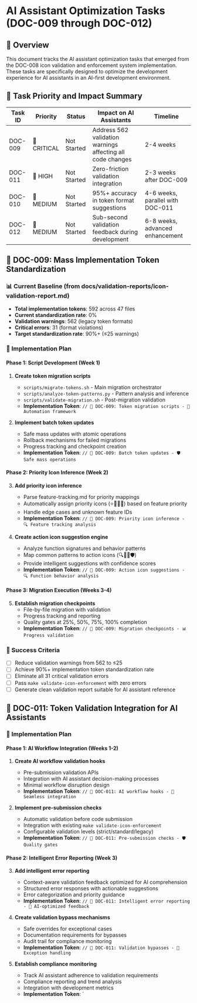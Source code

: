 # AI Assistant Optimization Tasks (DOC-009 through DOC-012)

## 📑 Overview

This document tracks the AI assistant optimization tasks that emerged from the DOC-008 icon validation and enforcement system implementation. These tasks are specifically designed to optimize the development experience for AI assistants in an AI-first development environment.

## 🎯 Task Priority and Impact Summary

| Task ID | Priority | Status | Impact on AI Assistants | Timeline |
|---------|----------|--------|-------------------------|----------|
| DOC-009 | 🔺 CRITICAL | Not Started | Address 562 validation warnings affecting all code changes | 2-4 weeks |
| DOC-011 | 🔺 HIGH | Not Started | Zero-friction validation integration | 2-3 weeks after DOC-009 |
| DOC-010 | 🔶 MEDIUM | Not Started | 95%+ accuracy in token format suggestions | 4-6 weeks, parallel with DOC-011 |
| DOC-012 | 🔶 MEDIUM | Not Started | Sub-second validation feedback during development | 6-8 weeks, advanced enhancement |

## 🔺 DOC-009: Mass Implementation Token Standardization

### **📊 Current Baseline (from docs/validation-reports/icon-validation-report.md)**
- **Total implementation tokens**: 592 across 47 files
- **Current standardization rate**: 0%
- **Validation warnings**: 562 (legacy token formats)
- **Critical errors**: 31 (format violations)
- **Target standardization rate**: 90%+ (≤25 warnings)

### **🎯 Implementation Plan**

#### **Phase 1: Script Development (Week 1)**
1. **Create token migration scripts**
   - `scripts/migrate-tokens.sh` - Main migration orchestrator
   - `scripts/analyze-token-patterns.py` - Pattern analysis and inference
   - `scripts/validate-migration.sh` - Post-migration validation
   - **Implementation Token**: `// 🔺 DOC-009: Token migration scripts - 🔧 Automation framework`

2. **Implement batch token updates**
   - Safe mass updates with atomic operations
   - Rollback mechanisms for failed migrations
   - Progress tracking and checkpoint creation
   - **Implementation Token**: `// 🔺 DOC-009: Batch token updates - 🛡️ Safe mass operations`

#### **Phase 2: Priority Icon Inference (Week 2)**
3. **Add priority icon inference**
   - Parse feature-tracking.md for priority mappings
   - Automatically assign priority icons (⭐🔺🔶🔻) based on feature priority
   - Handle edge cases and unknown feature IDs
   - **Implementation Token**: `// 🔺 DOC-009: Priority icon inference - 🔍 Feature tracking analysis`

4. **Create action icon suggestion engine**
   - Analyze function signatures and behavior patterns
   - Map common patterns to action icons (🔍📝🔧🛡️)
   - Provide intelligent suggestions with confidence scores
   - **Implementation Token**: `// 🔺 DOC-009: Action icon suggestions - 🔍 Function behavior analysis`

#### **Phase 3: Migration Execution (Weeks 3-4)**
5. **Establish migration checkpoints**
   - File-by-file migration with validation
   - Progress tracking and reporting
   - Quality gates at 25%, 50%, 75%, 100% completion
   - **Implementation Token**: `// 🔺 DOC-009: Migration checkpoints - 📊 Progress validation`

### **🚀 Success Criteria**
- [ ] Reduce validation warnings from 562 to ≤25
- [ ] Achieve 90%+ implementation token standardization rate
- [ ] Eliminate all 31 critical validation errors
- [ ] Pass `make validate-icon-enforcement` with zero errors
- [ ] Generate clean validation report suitable for AI assistant reference

## 🔺 DOC-011: Token Validation Integration for AI Assistants

### **🎯 Implementation Plan**

#### **Phase 1: AI Workflow Integration (Weeks 1-2)**
1. **Create AI workflow validation hooks**
   - Pre-submission validation APIs
   - Integration with AI assistant decision-making processes
   - Minimal workflow disruption design
   - **Implementation Token**: `// 🔺 DOC-011: AI workflow hooks - 🔧 Seamless integration`

2. **Implement pre-submission checks**
   - Automatic validation before code submission
   - Integration with existing `make validate-icon-enforcement`
   - Configurable validation levels (strict/standard/legacy)
   - **Implementation Token**: `// 🔺 DOC-011: Pre-submission checks - 🛡️ Quality gates`

#### **Phase 2: Intelligent Error Reporting (Week 3)**
3. **Add intelligent error reporting**
   - Context-aware validation feedback optimized for AI comprehension
   - Structured error responses with actionable suggestions
   - Error categorization and priority guidance
   - **Implementation Token**: `// 🔺 DOC-011: Intelligent error reporting - 📝 AI-optimized feedback`

4. **Create validation bypass mechanisms**
   - Safe overrides for exceptional cases
   - Documentation requirements for bypasses
   - Audit trail for compliance monitoring
   - **Implementation Token**: `// 🔺 DOC-011: Validation bypasses - 🔧 Exception handling`

5. **Establish compliance monitoring**
   - Track AI assistant adherence to validation requirements
   - Compliance reporting and trend analysis
   - Integration with development metrics
   - **Implementation Token**: `